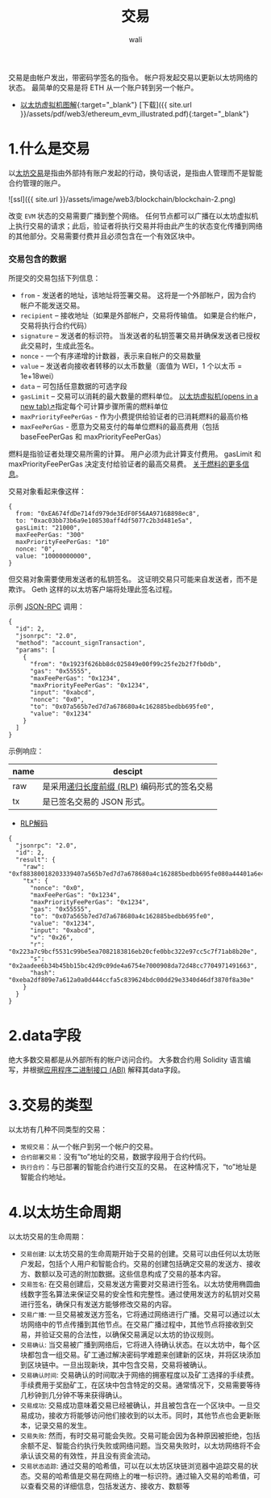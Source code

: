 ﻿---
layout: post
title: 交易
tagline: 
category: web3      #分类
author: wali    #作者
tag: blockchain     #标签
ghurl:        #github url
ghurl_zip:   #github zip下载
comments: true

post_nav: ["1.什么是交易", "2.data字段", "3.交易的类型", "4.以太坊生命周期"]
group_tag: blockchain
---

交易是由帐户发出，带密码学签名的指令。 帐户将发起交易以更新以太坊网络的状态。 最简单的交易是将 ETH 从一个账户转到另一个帐户。

- [以太坊虚拟机图解](https://takenobu-hs.github.io/downloads/ethereum_evm_illustrated.pdf){:target="_blank"} [下载]({{ site.url }}/assets/pdf/web3/ethereum_evm_illustrated.pdf){:target="_blank"}


# 1.什么是交易

以[太坊交易](https://ethereum.org/zh/developers/docs/transactions/)是指由外部持有账户发起的行动，换句话说，是指由人管理而不是智能合约管理的账户。 

![ssl]({{ site.url }}/assets/image/web3/blockchain/blockchain-2.png)

改变 `EVM` 状态的交易需要广播到整个网络。 任何节点都可以广播在以太坊虚拟机上执行交易的请求；此后，验证者将执行交易并将由此产生的状态变化传播到网络的其他部分。交易需要付费并且必须包含在一个有效区块中。


### 交易包含的数据

所提交的交易包括下列信息：


- `from` - 发送者的地址，该地址将签署交易。 这将是一个外部帐户，因为合约帐户不能发送交易。
- `recipient` – 接收地址（如果是外部帐户，交易将传输值。 如果是合约帐户，交易将执行合约代码）
- `signature` – 发送者的标识符。 当发送者的私钥签署交易并确保发送者已授权此交易时，生成此签名。
- `nonce` - 一个有序递增的计数器，表示来自帐户的交易数量
- `value` – 发送者向接收者转移的以太币数量（面值为 WEI，1 个以太币 = 1e+18wei）
- `data` – 可包括任意数据的可选字段
- `gasLimit` – 交易可以消耗的最大数量的燃料单位。 [以太坊虚拟机(opens in a new tab)↗](https://ethereum.org/en/developers/docs/evm/opcodes/)指定每个可计算步骤所需的燃料单位
- `maxPriorityFeePerGas` - 作为小费提供给验证者的已消耗燃料的最高价格
- `maxFeePerGas` - 愿意为交易支付的每单位燃料的最高费用（包括 baseFeePerGas 和 maxPriorityFeePerGas）


燃料是指验证者处理交易所需的计算。 用户必须为此计算支付费用。 gasLimit 和 maxPriorityFeePerGas 决定支付给验证者的最高交易费。 [关于燃料的更多信息](https://ethereum.org/zh/developers/docs/gas/)。


交易对象看起来像这样：

```
{
  from: "0xEA674fdDe714fd979de3EdF0F56AA9716B898ec8",
  to: "0xac03bb73b6a9e108530aff4df5077c2b3d481e5a",
  gasLimit: "21000",
  maxFeePerGas: "300"
  maxPriorityFeePerGas: "10"
  nonce: "0",
  value: "10000000000",
}
```
但交易对象需要使用发送者的私钥签名。 这证明交易只可能来自发送者，而不是欺诈。
Geth 这样的以太坊客户端将处理此签名过程。

示例 [JSON-RPC](https://ethereum.org/zh/developers/docs/apis/json-rpc/#eth_sign) 调用：
```
{
  "id": 2,
  "jsonrpc": "2.0",
  "method": "account_signTransaction",
  "params": [
    {
      "from": "0x1923f626bb8dc025849e00f99c25fe2b2f7fb0db",
      "gas": "0x55555",
      "maxFeePerGas": "0x1234",
      "maxPriorityFeePerGas": "0x1234",
      "input": "0xabcd",
      "nonce": "0x0",
      "to": "0x07a565b7ed7d7a678680a4c162885bedbb695fe0",
      "value": "0x1234"
    }
  ]
}
```

示例响应：

|name|descipt|
-|-|
raw|是采用[递归长度前缀 (RLP)](https://ethereum.org/zh/developers/docs/data-structures-and-encoding/rlp/) 编码形式的签名交易|
tx|是已签名交易的 JSON 形式。|

- [RLP解码](https://toolkit.abdk.consulting/ethereum#rlp)
```
{
  "jsonrpc": "2.0",
  "id": 2,
  "result": {
    "raw": "0xf88380018203339407a565b7ed7d7a678680a4c162885bedbb695fe080a44401a6e4000000000000000000000000000000000000000000000000000000000000001226a0223a7c9bcf5531c99be5ea7082183816eb20cfe0bbc322e97cc5c7f71ab8b20ea02aadee6b34b45bb15bc42d9c09de4a6754e7000908da72d48cc7704971491663",
    "tx": {
      "nonce": "0x0",
      "maxFeePerGas": "0x1234",
      "maxPriorityFeePerGas": "0x1234",
      "gas": "0x55555",
      "to": "0x07a565b7ed7d7a678680a4c162885bedbb695fe0",
      "value": "0x1234",
      "input": "0xabcd",
      "v": "0x26",
      "r": "0x223a7c9bcf5531c99be5ea7082183816eb20cfe0bbc322e97cc5c7f71ab8b20e",
      "s": "0x2aadee6b34b45bb15bc42d9c09de4a6754e7000908da72d48cc7704971491663",
      "hash": "0xeba2df809e7a612a0a0d444ccfa5c839624bdc00dd29e3340d46df3870f8a30e"
    }
  }
}
```

# 2.data字段

绝大多数交易都是从外部所有的帐户访问合约。 大多数合约用 Solidity 语言编写，并根据[应用程序二进制接口 (ABI)](https://ethereum.org/zh/glossary/#abi) 解释其data字段。



# 3.交易的类型

以太坊有几种不同类型的交易：

- `常规交易`：从一个帐户到另一个帐户的交易。
- `合约部署交易`：没有“to”地址的交易，数据字段用于合约代码。
- `执行合约`：与已部署的智能合约进行交互的交易。 在这种情况下，“to”地址是智能合约地址。



# 4.以太坊生命周期

以太坊交易的生命周期：

- `交易创建`: 以太坊交易的生命周期开始于交易的创建。交易可以由任何以太坊账户发起，包括个人用户和智能合约。交易的创建包括确定交易的发送方、接收方、数额以及可选的附加数据。这些信息构成了交易的基本内容。
- `交易签名`: 在交易创建后，交易发送方需要对交易进行签名。以太坊使用椭圆曲线数字签名算法来保证交易的安全性和完整性。通过使用发送方的私钥对交易进行签名，确保只有发送方能够修改交易的内容。
- `交易广播`: 一旦交易被发送方签名，它将通过网络进行广播。交易可以通过以太坊网络中的节点传播到其他节点。在交易广播过程中，其他节点将接收到交易，并验证交易的合法性，以确保交易满足以太坊的协议规则。
- `交易确认`: 当交易被广播到网络后，它将进入待确认状态。在以太坊中，每个区块都包含一组交易。矿工通过解决密码学难题来创建新的区块，并将区块添加到区块链中。一旦出现新块，其中包含交易，交易将被确认。
- `交易确认时间`: 交易确认的时间取决于网络的拥塞程度以及矿工选择的手续费。手续费用于奖励矿工，在区块中包含特定的交易。通常情况下，交易需要等待几秒钟到几分钟不等来获得确认。
- `交易成功`: 交易成功意味着交易已经被确认，并且被包含在一个区块中。一旦交易成功，接收方将能够访问他们接收到的以太币。同时，其他节点也会更新账本，记录交易的发生。
- `交易失败`: 然而，有时交易可能会失败。交易可能会因为各种原因被拒绝，包括余额不足、智能合约执行失败或网络问题。当交易失败时，以太坊网络将不会承认该交易的有效性，并且没有资金流动。
- `交易状态追踪`: 通过交易的哈希值，可以在以太坊区块链浏览器中追踪交易的状态。交易的哈希值是交易在网络上的唯一标识符。通过输入交易的哈希值，可以查看交易的详细信息，包括发送方、接收方、数额等





























